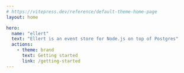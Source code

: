 ```yaml
---
# https://vitepress.dev/reference/default-theme-home-page
layout: home

hero:
  name: "ellert"
  text: "Ellert is an event store for Node.js on top of Postgres"
  actions:
    - theme: brand
      text: Getting started
      link: /getting-started
---
```


